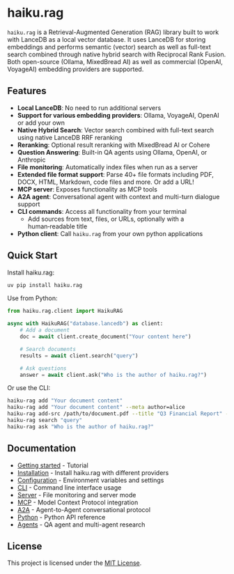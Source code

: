 # haiku.rag

`haiku.rag` is a Retrieval-Augmented Generation (RAG) library built to work with LanceDB as a local vector database. It uses LanceDB for storing embeddings and performs semantic (vector) search as well as full-text search combined through native hybrid search with Reciprocal Rank Fusion. Both open-source (Ollama, MixedBread AI) as well as commercial (OpenAI, VoyageAI) embedding providers are supported.

## Features

- **Local LanceDB**: No need to run additional servers
- **Support for various embedding providers**: Ollama, VoyageAI, OpenAI or add your own
- **Native Hybrid Search**: Vector search combined with full-text search using native LanceDB RRF reranking
- **Reranking**: Optional result reranking with MixedBread AI or Cohere
- **Question Answering**: Built-in QA agents using Ollama, OpenAI, or Anthropic
- **File monitoring**: Automatically index files when run as a server
- **Extended file format support**: Parse 40+ file formats including PDF, DOCX, HTML, Markdown, code files and more. Or add a URL!
- **MCP server**: Exposes functionality as MCP tools
- **A2A agent**: Conversational agent with context and multi-turn dialogue support
- **CLI commands**: Access all functionality from your terminal
  - Add sources from text, files, or URLs, optionally with a human‑readable title
- **Python client**: Call `haiku.rag` from your own python applications

## Quick Start

Install haiku.rag:

```bash
uv pip install haiku.rag
```

Use from Python:

```python
from haiku.rag.client import HaikuRAG

async with HaikuRAG("database.lancedb") as client:
    # Add a document
    doc = await client.create_document("Your content here")

    # Search documents
    results = await client.search("query")

    # Ask questions
    answer = await client.ask("Who is the author of haiku.rag?")
```

Or use the CLI:

```bash
haiku-rag add "Your document content"
haiku-rag add "Your document content" --meta author=alice
haiku-rag add-src /path/to/document.pdf --title "Q3 Financial Report" --meta source=manual
haiku-rag search "query"
haiku-rag ask "Who is the author of haiku.rag?"
```

## Documentation

- [Getting started](tutorial.md) - Tutorial
- [Installation](installation.md) - Install haiku.rag with different providers
- [Configuration](configuration.md) - Environment variables and settings
- [CLI](cli.md) - Command line interface usage
- [Server](server.md) - File monitoring and server mode
- [MCP](mcp.md) - Model Context Protocol integration
- [A2A](a2a.md) - Agent-to-Agent conversational protocol
- [Python](python.md) - Python API reference
- [Agents](agents.md) - QA agent and multi-agent research

## License

This project is licensed under the [MIT License](https://raw.githubusercontent.com/ggozad/haiku.rag/main/LICENSE).

